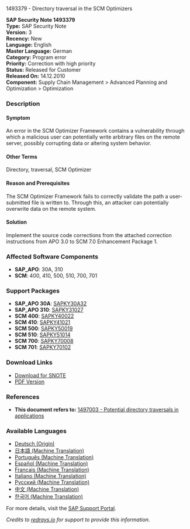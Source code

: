 1493379 - Directory traversal in the SCM Optimizers

**SAP Security Note 1493379**  
**Type:** SAP Security Note  
**Version:** 3  
**Recency:** New  
**Language:** English  
**Master Language:** German  
**Category:** Program error  
**Priority:** Correction with high priority  
**Status:** Released for Customer  
**Released On:** 14.12.2010  
**Component:** Supply Chain Management > Advanced Planning and Optimization > Optimization

### Description

#### Symptom
An error in the SCM Optimizer Framework contains a vulnerability through which a malicious user can potentially write arbitrary files on the remote server, possibly corrupting data or altering system behavior.

#### Other Terms
Directory, traversal, SCM Optimizer

#### Reason and Prerequisites
The SCM Optimizer Framework fails to correctly validate the path a user-submitted file is written to. Through this, an attacker can potentially overwrite data on the remote system.

#### Solution
Implement the source code corrections from the attached correction instructions from APO 3.0 to SCM 7.0 Enhancement Package 1.

### Affected Software Components
- **SAP_APO**: 30A, 310
- **SCM**: 400, 410, 500, 510, 700, 701

### Support Packages
- **SAP_APO 30A**: [SAPKY30A32](https://me.sap.com/supportpackage/SAPKY30A32)
- **SAP_APO 310**: [SAPKY31027](https://me.sap.com/supportpackage/SAPKY31027)
- **SCM 400**: [SAPKY40022](https://me.sap.com/supportpackage/SAPKY40022)
- **SCM 410**: [SAPKY41021](https://me.sap.com/supportpackage/SAPKY41021)
- **SCM 500**: [SAPKY50019](https://me.sap.com/supportpackage/SAPKY50019)
- **SCM 510**: [SAPKY51014](https://me.sap.com/supportpackage/SAPKY51014)
- **SCM 700**: [SAPKY70008](https://me.sap.com/supportpackage/SAPKY70008)
- **SCM 701**: [SAPKY70102](https://me.sap.com/supportpackage/SAPKY70102)

### Download Links
- [Download for SNOTE](https://notesdownloads.sap.com/note/0040000008838282017)
- [PDF Version](https://me.sap.com/sap/support/sfm/notes/print/0001493379?language=en-US&token=8A0A56A347ADBC8A77A87C40F1805D28)

### References
- **This document refers to:** [1497003 - Potential directory traversals in applications](https://me.sap.com/notes/1497003)

### Available Languages
- [Deutsch (Origin)](https://me.sap.com/notes/0001493379/D)
- [日本語 (Machine Translation)](https://me.sap.com/notes/0001493379/J)
- [Português (Machine Translation)](https://me.sap.com/notes/0001493379/P)
- [Español (Machine Translation)](https://me.sap.com/notes/0001493379/S)
- [Français (Machine Translation)](https://me.sap.com/notes/0001493379/F)
- [Italiano (Machine Translation)](https://me.sap.com/notes/0001493379/I)
- [Русский (Machine Translation)](https://me.sap.com/notes/0001493379/R)
- [中文 (Machine Translation)](https://me.sap.com/notes/0001493379/1)
- [한국어 (Machine Translation)](https://me.sap.com/notes/0001493379/3)

For more details, visit the [SAP Support Portal](https://me.sap.com/).

*Credits to [redrays.io](https://redrays.io) for support to provide this information.*